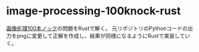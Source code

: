# image-processing-100knock-rust

[画像処理100本ノック](https://github.com/ryoppippi/Gasyori100knock)の問題をRustで解く。
元リポジトリのPythonコードの出力をpngに変更して正解を作成し、結果が同様になるようにRustで実装していく。